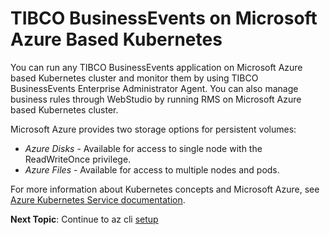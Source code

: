 # TIBCO BusinessEvents on Microsoft Azure Based Kubernetes

You can run any TIBCO BusinessEvents application on Microsoft Azure based Kubernetes cluster and monitor them by using TIBCO BusinessEvents Enterprise Administrator Agent. You can also manage business rules through WebStudio by running RMS on Microsoft Azure based Kubernetes cluster.

Microsoft Azure provides two storage options for persistent volumes:

-   *Azure Disks* - Available for access to single node with the ReadWriteOnce privilege.
-   *Azure Files* - Available for access to multiple nodes and pods.

For more information about Kubernetes concepts and Microsoft Azure, see [Azure Kubernetes Service documentation](https://docs.microsoft.com/en-us/azure/aks/).

**Next Topic**: Continue to az cli [setup](Setting%20Microsoft%20Azure%20CLI%20Environment)

